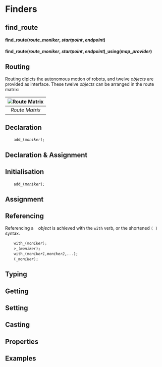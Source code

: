 # Finders
## find_route
#### find_route(*route_moniker*, *startpoint*, *endpoint*)
#### find_route(*route_moniker*, *startpoint*, *endpoint*)_using(*map_provider*)



## Routing
Routing dipicts the autonomous motion of robots, and twelve *objects* are provided as interface.  These twelve *objects* can be arranged in the route matrix:

| ![Route Matrix](/_img/route_matrix.jpeg "Route Matrix") |
| :---: |
| *Route Matrix* |

<a name="declare"></a>
## Declaration

&nbsp;&nbsp;&nbsp;&nbsp;&nbsp;&nbsp; `add_(`*`moniker`*`);`<br>

<a name="declare_assign"></a>
## Declaration & Assignment

<a name="initial"></a>
## Initialisation

&nbsp;&nbsp;&nbsp;&nbsp;&nbsp;&nbsp; `add_(`*`moniker`*`);`<br>

<a name="assign"></a>
## Assignment

<a name="reference"></a>
## Referencing
Referencing a ` ` *object* is achieved with the `with` verb, or the shortened `(`*` `*`)` syntax. 

&nbsp;&nbsp;&nbsp;&nbsp;&nbsp;&nbsp; `with_(`*`moniker`*`);`<br>
&nbsp;&nbsp;&nbsp;&nbsp;&nbsp;&nbsp; `>_(`*`moniker`*`);`<br>
&nbsp;&nbsp;&nbsp;&nbsp;&nbsp;&nbsp; `with_(`*`moniker1`*`,`*`moniker2`*`,`*`...`*`);`<br>
&nbsp;&nbsp;&nbsp;&nbsp;&nbsp;&nbsp; `(`*`_moniker`*`);`

<a name="type"></a>
## Typing

<a name="get"></a>
## Getting

<a name="set"></a>
## Setting

<a name="cast"></a>
## Casting

<a name="properties"></a>
## Properties

<a name="example"></a>
## Examples